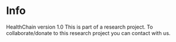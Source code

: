 # Info
HealthChain version 1.0
This is part of a research project. 
To collaborate/donate to this research project you can contact with us. 
